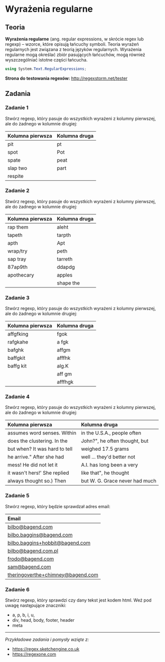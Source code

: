 # Wyrażenia regularne

## Teoria

**Wyrażenia regularne** (ang. regular expressions, w skrócie regex lub regexp) – wzorce, które opisują łańcuchy symboli. Teoria wyrażeń regularnych jest związana z teorią języków regularnych. Wyrażenia regularne mogą określać zbiór pasujących łańcuchów, mogą również wyszczególniać istotne części łańcucha.

```csharp
using System.Text.RegularExpressions;
```

**Strona do testowania regexów:** http://regexstorm.net/tester

## Zadania

### Zadanie 1

Stwórz regexp, który pasuje do wszystkich wyrażeni z kolumny pierwszej, ale do żadnego w kolumnie drugiej:

| Kolumna pierwsza | Kolumna druga |
| :--- | :--- |
| pit | pt |
| spot | Pot |
| spate | peat |
| slap two | part |
| respite | |

### Zadanie 2

Stwórz regexp, który pasuje do wszystkich wyrażeni z kolumny pierwszej, ale do żadnego w kolumnie drugiej:

| Kolumna pierwsza | Kolumna druga |
| :--- | :--- |
| rap them | aleht |
| tapeth | tarpth |
| apth | Apt |
| wrap/try | peth |
| sap tray | tarreth |
| 87ap9th | ddapdg |
| apothecary | apples |
| | shape the |

### Zadanie 3

Stwórz regexp, który pasuje do wszystkich wyrażeni z kolumny pierwszej, ale do żadnego w kolumnie drugiej:

| Kolumna pierwsza | Kolumna druga |
| :--- | :--- |
| affgfking | fgok |
| rafgkahe | a fgk |
| bafghk | affgm |
| baffgkit | afffhk |
| baffg kit | alg.K |
| | aff gm |
| | afffhgk |

### Zadanie 4

Stwórz regexp, który pasuje do wszystkich wyrażeni z kolumny pierwszej, ale do żadnego w kolumnie drugiej:

| Kolumna pierwsza | Kolumna druga |
| :--- | :--- |
| assumes word senses. Within | in the U.S.A., people often |
| does the clustering. In the | John?", he often thought, but |
| but when? It was hard to tell | weighed 17.5 grams |
| he arrive." After she had | well ... they'd better not |
| mess! He did not let it | A.I. has long been a very |
| it wasn't hers!' She replied | like that", he thought |
| always thought so.) Then | but W. G. Grace never had much |

### Zadanie 5

Stwórz regexp, który będzie sprawdzał adres email:

| Email |
| :--- |
| bilbo@bagend.com |
| bilbo.baggins@bagend.com |
| bilbo.baggins+hobbit@bagend.com |
| bilbo@bagend.com.pl |
| frodo@bagend.com |
| sam@bagend.com |
| theringoverthe+chimney@bagend.com |

### Zadanie 6

Stwórz regexp, który sprawdzi czy dany tekst jest kodem html. Weź pod uwagę następujące znaczniki:

- a, p, b, i, u,
- div, head, body, footer, header
- meta

---

*Przykładowe zadania i pomysły wzięte z:*

- https://regex.sketchengine.co.uk
- https://regexone.com
